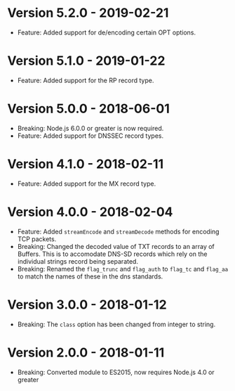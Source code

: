 # Version 5.2.0 - 2019-02-21

- Feature: Added support for de/encoding certain OPT options.

# Version 5.1.0 - 2019-01-22

- Feature: Added support for the RP record type.

# Version 5.0.0 - 2018-06-01

- Breaking: Node.js 6.0.0 or greater is now required.
- Feature: Added support for DNSSEC record types.

# Version 4.1.0 - 2018-02-11

- Feature: Added support for the MX record type.

# Version 4.0.0 - 2018-02-04

- Feature: Added `streamEncode` and `streamDecode` methods for encoding TCP packets.
- Breaking: Changed the decoded value of TXT records to an array of Buffers. This is to accomodate DNS-SD records which rely on the individual strings record being separated.
- Breaking: Renamed the `flag_trunc` and `flag_auth` to `flag_tc` and `flag_aa` to match the names of these in the dns standards.

# Version 3.0.0 - 2018-01-12

- Breaking: The `class` option has been changed from integer to string.

# Version 2.0.0 - 2018-01-11

- Breaking: Converted module to ES2015, now requires Node.js 4.0 or greater
